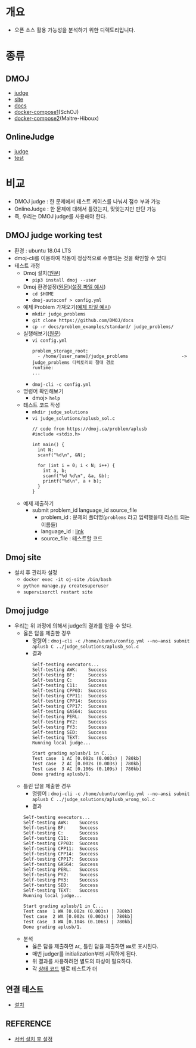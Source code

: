 # 개요
- 오픈 소스 활용 가능성을 분석하기 위한 디렉토리입니다.

# 종류
## DMOJ
- [judge](https://github.com/DMOJ/judge)
- [site](https://github.com/DMOJ/site)
- [docs](https://github.com/DMOJ/docs)
- [docker-compose1](https://github.com/SchOJ/dmoj-dockercompose)(SchOJ)
- [docker-compose2](https://github.com/Maitre-Hiboux/dmoj-docker-compose)(Maitre-Hiboux)

## OnlineJudge
- [judge](https://github.com/QingdaoU/OnlineJudge)
- [test](https://github.com/BJ-Lim/Capstone_Design/blob/master/OSS_analysis/OnlineJudge_test.md)

# 비교
- DMOJ judge : 한 문제에서 테스트 케이스를 나눠서 점수 부과 가능
- OnlineJudge : 한 문제에 대해서 틀렸는지, 맞앚는지만 판단 가능
- 즉, 우리는 DMOJ judge를 사용해야 한다.

## DMOJ judge working test
- 환경 : ubuntu 18.04 LTS
- dmoj-cli를 이용하여 작동이 정상적으로 수행되는 것을 확인할 수 있다
- 테스트 과정
  - Dmoj 설치([원문](https://github.com/DMOJ/judge))
    - `pip3 install dmoj --user`
  - Dmoj 환경설정([원문](https://docs.dmoj.ca/en/latest/judge/linux_installation/))([설정 파일 예시](https://github.com/DMOJ/docs/blob/master/sample_files/judge_conf.yml))
    - `cd $HOME`
    - `dmoj-autoconf > config.yml`
  - 예제 Problem 가져오기([예제 파일 예시](https://github.com/DMOJ/docs/tree/master/problem_examples))
    - `mkdir judge_problems`
    - `git clone https://github.com/DMOJ/docs`
    - `cp -r docs/problem_examples/standard/ judge_problems/`
  - 실행해보기([원문](https://docs.dmoj.ca/en/latest/judge/linux_installation/))
    - `vi config.yml`
      ```
      problem_storage_root:
        - /home/[user_name]/judge_problems                    -> judge_problems 디렉토리의 절대 경로
      runtime:
      ...
      ```
    - `dmoj-cli -c config.yml`
  - 명령어 확인해보기
    - dmoj> `help`
  - 테스트 코드 작성
    - `mkdir judge_solutions`
    - `vi judge_solutions/aplusb_sol.c`
      ```
      // code from https://dmoj.ca/problem/aplusb
      #include <stdio.h>

      int main() {
        int N;
        scanf("%d\n", &N);

        for (int i = 0; i < N; i++) {
          int a, b;
          scanf("%d %d\n", &a, &b);
          printf("%d\n", a + b);
        }
      }
      ```
  - 예제 제출하기
    - submit problem_id language_id source_file
      - problem_id : 문제의 폴더명(`problems` 라고 입력했을때 리스트 되는 이름들)
      - language_id : [link](https://github.com/DMOJ/docs/blob/master/docs/judge/supported_languages.md)
      - source_file : 테스트할 코드

## Dmoj site
- 설치 후 관리자 설정
  - `docker exec -it oj-site /bin/bash`
  - `python manage.py createsuperuser`
  - `supervisorctl restart site`
  
## Dmoj judge
- 우리는 위 과정에 의해서 judge의 결과를 얻을 수 있다.
  - 옳은 답을 제출한 경우
    - 명령어 : `dmoj-cli -c /home/ubuntu/config.yml --no-ansi submit aplusb C ../judge_solutions/aplusb_sol.c`
    - 결과
      ```
      Self-testing executors...
      Self-testing AWK:    Success
      Self-testing BF:     Success
      Self-testing C:      Success
      Self-testing C11:    Success
      Self-testing CPP03:  Success
      Self-testing CPP11:  Success
      Self-testing CPP14:  Success
      Self-testing CPP17:  Success
      Self-testing GAS64:  Success
      Self-testing PERL:   Success
      Self-testing PY2:    Success
      Self-testing PY3:    Success
      Self-testing SED:    Success
      Self-testing TEXT:   Success
      Running local judge...

      Start grading aplusb/1 in C...
      Test case  1 AC [0.002s (0.003s) | 780kb]
      Test case  2 AC [0.002s (0.003s) | 780kb]
      Test case  3 AC [0.106s (0.109s) | 780kb]
      Done grading aplusb/1.
      ```
  - 틀린 답을 제출한 경우
    - 명령어 : `dmoj-cli -c /home/ubuntu/config.yml --no-ansi submit aplusb C ../judge_solutions/aplusb_wrong_sol.c`
    - 결과
    ```
    Self-testing executors...
    Self-testing AWK:    Success
    Self-testing BF:     Success
    Self-testing C:      Success
    Self-testing C11:    Success
    Self-testing CPP03:  Success
    Self-testing CPP11:  Success
    Self-testing CPP14:  Success
    Self-testing CPP17:  Success
    Self-testing GAS64:  Success
    Self-testing PERL:   Success
    Self-testing PY2:    Success
    Self-testing PY3:    Success
    Self-testing SED:    Success
    Self-testing TEXT:   Success
    Running local judge...

    Start grading aplusb/1 in C...
    Test case  1 WA [0.002s (0.003s) | 780kb]
    Test case  2 WA [0.002s (0.003s) | 780kb]
    Test case  3 WA [0.104s (0.106s) | 780kb]
    Done grading aplusb/1.
    ```
  - 분석
    - 옳은 답을 제출하면 `AC`, 틀린 답을 제출하면 `WA`로 표시된다.
    - 매번 judger를 initialization부터 시작하게 된다.
    - 위 결과를 사용하려면 별도의 파싱이 필요하다.
    - 각 [상태 코드](https://dmoj.ca/about/codes/) 별로 테스트가 더 
  
## 연결 테스트
- [설치](https://github.com/BJ-Lim/Capstone_Design/blob/master/OSS_analysis/dmoj_setup.md)
## REFERENCE
- [서버 설치 후 설정](https://github.com/SchOJ/dmoj-dockercompose/wiki/Configure-dmoj-site)
